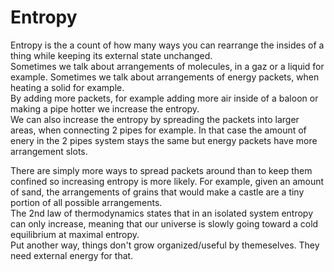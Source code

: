 # Entropy

Entropy is the a count of how many ways you can rearrange the insides of a thing while keeping its external state unchanged.  
Sometimes we talk about arrangements of molecules, in a gaz or a liquid for example. Sometimes we talk about arrangements of energy packets, when heating a solid for example.  
By adding more packets, for example adding more air inside of a baloon or making a pipe hotter we increase the entropy.  
We can also increase the entropy by spreading the packets into larger areas, when connecting 2 pipes for example. In that case the amount of enery in the 2 pipes system stays the same but energy packets have more arrangement slots.  

There are simply more ways to spread packets around than to keep them confined so increasing entropy is more likely. For example, given an amount of sand, the arrangements of grains that would make a castle are a tiny portion of all possible arrangements.  
The 2nd law of thermodynamics states that in an isolated system entropy can only increase, meaning that our universe is slowly going toward a cold equilibrium at maximal entropy.  
Put another way, things don't grow organized/useful by themeselves. They need external energy for that.
